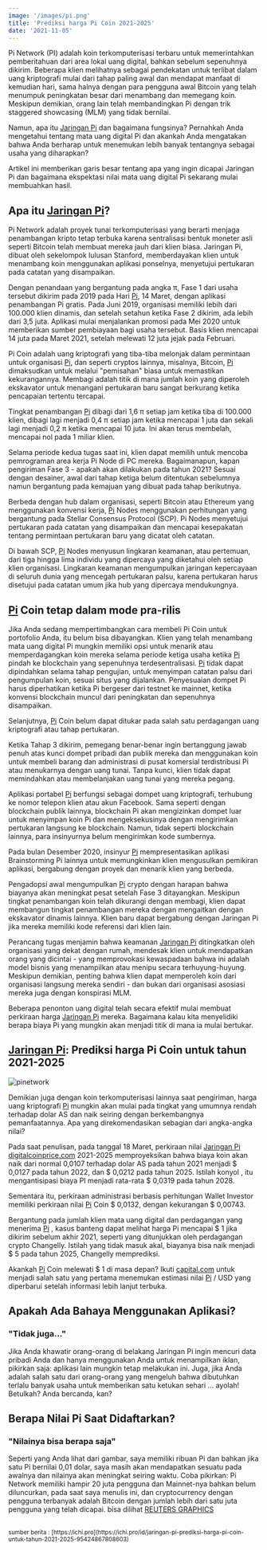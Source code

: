 ```yaml
---
image: '/images/pi.png'
title: 'Prediksi harga Pi Coin 2021-2025'
date: '2021-11-05'
---
```


Pi Network (PI) adalah koin terkomputerisasi terbaru untuk<!--more--> memerintahkan pemberitahuan dari area lokal uang digital, bahkan sebelum sepenuhnya dikirim. Beberapa klien melihatnya sebagai pendekatan untuk terlibat dalam uang kriptografi mulai dari tahap paling awal dan mendapat manfaat di kemudian hari, sama halnya dengan para pengguna awal Bitcoin yang telah menumpuk peningkatan besar dari menambang dan memegang koin. Meskipun demikian, orang lain telah membandingkan Pi dengan trik staggered showcasing (MLM) yang tidak bernilai.

Namun, apa itu [Jaringan Pi](/jaringan-pi-prediksi-harga-coin-pi-untuk-tahun-2021-2025) dan bagaimana fungsinya? Pernahkah Anda mengetahui tentang mata uang digital Pi dan akankah Anda mengatakan bahwa Anda berharap untuk menemukan lebih banyak tentangnya sebagai usaha yang diharapkan?

Artikel ini memberikan garis besar tentang apa yang ingin dicapai Jaringan Pi dan bagaimana ekspektasi nilai mata uang digital Pi sekarang mulai membuahkan hasil.


## Apa itu [Jaringan Pi](/jaringan-pi-prediksi-harga-coin-pi-untuk-tahun-2021-2025)?

Pi Network adalah proyek tunai terkomputerisasi yang berarti menjaga penambangan kripto tetap terbuka karena sentralisasi bentuk moneter asli seperti Bitcoin telah membuat mereka jauh dari klien biasa. Jaringan Pi, dibuat oleh sekelompok lulusan Stanford, memberdayakan klien untuk menambang koin menggunakan aplikasi ponselnya, menyetujui pertukaran pada catatan yang disampaikan.

Dengan penandaan yang bergantung pada angka π, Fase 1 dari usaha tersebut dikirim pada 2019 pada Hari [Pi](/jaringan-pi-prediksi-harga-coin-pi-untuk-tahun-2021-2025), 14 Maret, dengan aplikasi penambangan Pi gratis. Pada Juni 2019, organisasi memiliki lebih dari 100.000 klien dinamis, dan setelah setahun ketika Fase 2 dikirim, ada lebih dari 3,5 juta. Aplikasi mulai menjalankan promosi pada Mei 2020 untuk memberikan sumber pembiayaan bagi usaha tersebut. Basis klien mencapai 14 juta pada Maret 2021, setelah melewati 12 juta jejak pada Februari.

Pi Coin adalah uang kriptografi yang tiba-tiba melonjak dalam permintaan untuk organisasi [Pi](/jaringan-pi-prediksi-harga-coin-pi-untuk-tahun-2021-2025), dan seperti cryptos lainnya, misalnya, Bitcoin, [Pi](/jaringan-pi-prediksi-harga-coin-pi-untuk-tahun-2021-2025) dimaksudkan untuk melalui "pemisahan" biasa untuk memastikan kekurangannya. Membagi adalah titik di mana jumlah koin yang diperoleh ekskavator untuk menangani pertukaran baru sangat berkurang ketika pencapaian tertentu tercapai.

Tingkat penambangan [Pi](/jaringan-pi-prediksi-harga-coin-pi-untuk-tahun-2021-2025) dibagi dari 1,6 π setiap jam ketika tiba di 100.000 klien, dibagi lagi menjadi 0,4 π setiap jam ketika mencapai 1 juta dan sekali lagi menjadi 0,2 π ketika mencapai 10 juta. Ini akan terus membelah, mencapai nol pada 1 miliar klien.

Selama periode kedua tugas saat ini, klien dapat memilih untuk mencoba pemrograman area kerja Pi Node di PC mereka. Bagaimanapun, kapan pengiriman Fase 3 - apakah akan dilakukan pada tahun 2021? Sesuai dengan desainer, awal dari tahap ketiga belum ditentukan sebelumnya namun bergantung pada kemajuan yang dibuat pada tahap berikutnya.

Berbeda dengan hub dalam organisasi, seperti Bitcoin atau Ethereum yang menggunakan konvensi kerja, [Pi](/jaringan-pi-prediksi-harga-coin-pi-untuk-tahun-2021-2025) Nodes menggunakan perhitungan yang bergantung pada Stellar Consensus Protocol (SCP). Pi Nodes menyetujui pertukaran pada catatan yang disampaikan dan mencapai kesepakatan tentang permintaan pertukaran baru yang dicatat oleh catatan.


Di bawah SCP, [Pi](/jaringan-pi-prediksi-harga-coin-pi-untuk-tahun-2021-2025) Nodes menyusun lingkaran keamanan, atau pertemuan, dari tiga hingga lima individu yang dipercaya yang diketahui oleh setiap klien organisasi. Lingkaran keamanan mengumpulkan jaringan kepercayaan di seluruh dunia yang mencegah pertukaran palsu, karena pertukaran harus disetujui pada catatan umum jika hub yang dipercaya mendukungnya.

## [Pi](/jaringan-pi-prediksi-harga-coin-pi-untuk-tahun-2021-2025) Coin tetap dalam mode pra-rilis

Jika Anda sedang mempertimbangkan cara membeli Pi Coin untuk portofolio Anda, itu belum bisa dibayangkan. Klien yang telah menambang mata uang digital Pi mungkin memiliki opsi untuk menarik atau memperdagangkan koin mereka selama periode ketiga usaha ketika [Pi](/jaringan-pi-prediksi-harga-coin-pi-untuk-tahun-2021-2025) pindah ke blockchain yang sepenuhnya terdesentralisasi. [Pi](/jaringan-pi-prediksi-harga-coin-pi-untuk-tahun-2021-2025) tidak dapat dipindahkan selama tahap pengujian, untuk menyimpan catatan palsu dari pengumpulan koin, sesuai situs yang dijalankan. Penyesuaian dompet Pi harus diperhatikan ketika Pi bergeser dari testnet ke mainnet, ketika konvensi blockchain muncul dari peningkatan dan sepenuhnya disampaikan.

Selanjutnya, [Pi](/jaringan-pi-prediksi-harga-coin-pi-untuk-tahun-2021-2025) Coin belum dapat ditukar pada salah satu perdagangan uang kriptografi atau tahap pertukaran.

Ketika Tahap 3 dikirim, pemegang benar-benar ingin bertanggung jawab penuh atas kunci dompet pribadi dan publik mereka dan menggunakan koin untuk membeli barang dan administrasi di pusat komersial terdistribusi Pi atau menukarnya dengan uang tunai. Tanpa kunci, klien tidak dapat memindahkan atau membelanjakan uang tunai yang mereka pegang.

Aplikasi portabel [Pi](/jaringan-pi-prediksi-harga-coin-pi-untuk-tahun-2021-2025) berfungsi sebagai dompet uang kriptografi, terhubung ke nomor telepon klien atau akun Facebook. Sama seperti dengan blockchain publik lainnya, blockchain Pi akan mengizinkan dompet luar untuk menyimpan koin Pi dan mengeksekusinya dengan mengirimkan pertukaran langsung ke blockchain. Namun, tidak seperti blockchain lainnya, para insinyurnya belum mengirimkan kode sumbernya.

Pada bulan Desember 2020, insinyur [Pi](/jaringan-pi-prediksi-harga-coin-pi-untuk-tahun-2021-2025) mempresentasikan aplikasi Brainstorming Pi lainnya untuk memungkinkan klien mengusulkan pemikiran aplikasi, bergabung dengan proyek dan menarik klien yang berbeda.

Pengadopsi awal mengumpulkan [Pi](/jaringan-pi-prediksi-harga-coin-pi-untuk-tahun-2021-2025) crypto dengan harapan bahwa biayanya akan meningkat pesat setelah Fase 3 ditayangkan. Meskipun tingkat penambangan koin telah dikurangi dengan membagi, klien dapat membangun tingkat penambangan mereka dengan mengaitkan dengan ekskavator dinamis lainnya. Klien baru dapat bergabung dengan Jaringan Pi jika mereka memiliki kode referensi dari klien lain.

Perancang tugas menjamin bahwa keamanan [Jaringan Pi](/jaringan-pi-prediksi-harga-coin-pi-untuk-tahun-2021-2025) ditingkatkan oleh organisasi yang dekat dengan rumah, mendesak klien untuk mendapatkan orang yang dicintai - yang memprovokasi kewaspadaan bahwa ini adalah model bisnis yang menampilkan atau menipu secara terhuyung-huyung. Meskipun demikian, penting bahwa klien dapat memperoleh koin dari organisasi langsung mereka sendiri - dan bukan dari organisasi asosiasi mereka juga dengan konspirasi MLM.

Beberapa penonton uang digital telah secara efektif mulai membuat perkiraan harga [Jaringan Pi](/jaringan-pi-prediksi-harga-coin-pi-untuk-tahun-2021-2025) mereka. Bagaimana kalau kita menyelidiki berapa biaya Pi yang mungkin akan menjadi titik di mana ia mulai bertukar.

## [Jaringan Pi](/jaringan-pi-prediksi-harga-coin-pi-untuk-tahun-2021-2025): Prediksi harga Pi Coin untuk tahun 2021-2025


![pinetwork](https://ichi.pro/assets/images/max/724/1*9fHMoPauRFe_QPjl996D1Q.png)


Demikian juga dengan koin terkomputerisasi lainnya saat pengiriman, harga uang kriptografi [Pi](/jaringan-pi-prediksi-harga-coin-pi-untuk-tahun-2021-2025) mungkin akan mulai pada tingkat yang umumnya rendah terhadap dolar AS dan naik seiring dengan berkembangnya pemanfaatannya. Apa yang direkomendasikan sebagian dari angka-angka nilai?

Pada saat penulisan, pada tanggal 18 Maret, perkiraan nilai [Jaringan Pi](/jaringan-pi-prediksi-harga-coin-pi-untuk-tahun-2021-2025) [digitalcoinprice.com](https://digitalcoinprice.com/) 2021-2025 memproyeksikan bahwa biaya koin akan naik dari normal 0,0107 terhadap dolar AS pada tahun 2021 menjadi $ 0,0127 pada tahun 2022, dan $ 0,0212 pada tahun 2025. Istilah konyol , itu mengantisipasi biaya PI menjadi rata-rata $ 0,0319 pada tahun 2028.

Sementara itu, perkiraan administrasi berbasis perhitungan Wallet Investor memiliki perkiraan nilai [Pi](/jaringan-pi-prediksi-harga-coin-pi-untuk-tahun-2021-2025)  Coin $ 0,0132, dengan kekurangan $ 0,00743.

Bergantung pada jumlah klien mata uang digital dan perdagangan yang menerima [Pi](/jaringan-pi-prediksi-harga-coin-pi-untuk-tahun-2021-2025) , kasus banteng dapat melihat harga Pi mencapai $ 1 jika dikirim sebelum akhir 2021, seperti yang ditunjukkan oleh perdagangan crypto Changelly. Istilah yang tidak masuk akal, biayanya bisa naik menjadi $ 5 pada tahun 2025, Changelly memprediksi.

Akankah [Pi](/jaringan-pi-prediksi-harga-coin-pi-untuk-tahun-2021-2025)  Coin melewati $ 1 di masa depan? Ikuti [capital.com](https://capital.com/id) untuk menjadi salah satu yang pertama menemukan estimasi nilai [Pi](/jaringan-pi-prediksi-harga-coin-pi-untuk-tahun-2021-2025) / USD yang diperbarui setelah informasi lebih lanjut terbuka.

## Apakah Ada Bahaya Menggunakan Aplikasi?
### "Tidak juga…"

Jika Anda khawatir orang-orang di belakang Jaringan Pi ingin mencuri data pribadi Anda dan hanya menggunakan Anda untuk menampilkan iklan, pikirkan saja: aplikasi lain mungkin tetap melakukan ini. Juga, jika Anda adalah salah satu dari orang-orang yang mengeluh bahwa dibutuhkan terlalu banyak usaha untuk memberikan satu ketukan sehari ... ayolah! Betulkah? Anda bercanda, kan?

## Berapa Nilai Pi Saat Didaftarkan?
### "Nilainya bisa berapa saja"

Seperti yang Anda lihat dari gambar, saya memiliki ribuan Pi dan bahkan jika satu Pi bernilai 0,01 dolar, saya masih akan mendapatkan sesuatu pada awalnya dan nilainya akan meningkat seiring waktu. Coba pikirkan: Pi Network memiliki hampir 20 juta pengguna dan Mainnet-nya bahkan belum diluncurkan, pada saat saya menulis ini, dan cryptocurrency dengan pengguna terbanyak adalah Bitcoin dengan jumlah lebih dari satu juta pengguna yang telah dicapai.
bisa dilihat [REUTERS GRAPHICS](https://fingfx.thomsonreuters.com/gfx/editorcharts/CRYPTO-CURRENCIES-ALTCOINS/0H001PBVN692/index.html)

<br/>
<small>sumber berita : [https://ichi.pro](https://ichi.pro/id/jaringan-pi-prediksi-harga-pi-coin-untuk-tahun-2021-2025-95424867808603)</small>

